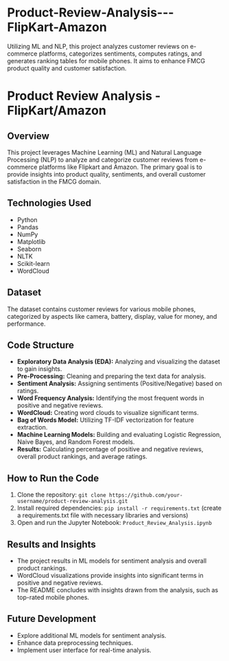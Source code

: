 # Product-Review-Analysis---FlipKart-Amazon
Utilizing ML and NLP, this project analyzes customer reviews on e-commerce platforms, categorizes sentiments, computes ratings, and generates ranking tables for mobile phones. It aims to enhance FMCG product quality and customer satisfaction.

# Product Review Analysis - FlipKart/Amazon

## Overview
This project leverages Machine Learning (ML) and Natural Language Processing (NLP) to analyze and categorize customer reviews from e-commerce platforms like Flipkart and Amazon. The primary goal is to provide insights into product quality, sentiments, and overall customer satisfaction in the FMCG domain.

## Technologies Used
- Python
- Pandas
- NumPy
- Matplotlib
- Seaborn
- NLTK
- Scikit-learn
- WordCloud

## Dataset
The dataset contains customer reviews for various mobile phones, categorized by aspects like camera, battery, display, value for money, and performance.

## Code Structure
- **Exploratory Data Analysis (EDA):** Analyzing and visualizing the dataset to gain insights.
- **Pre-Processing:** Cleaning and preparing the text data for analysis.
- **Sentiment Analysis:** Assigning sentiments (Positive/Negative) based on ratings.
- **Word Frequency Analysis:** Identifying the most frequent words in positive and negative reviews.
- **WordCloud:** Creating word clouds to visualize significant terms.
- **Bag of Words Model:** Utilizing TF-IDF vectorization for feature extraction.
- **Machine Learning Models:** Building and evaluating Logistic Regression, Naive Bayes, and Random Forest models.
- **Results:** Calculating percentage of positive and negative reviews, overall product rankings, and average ratings.

## How to Run the Code
1. Clone the repository: `git clone https://github.com/your-username/product-review-analysis.git`
2. Install required dependencies: `pip install -r requirements.txt` (create a requirements.txt file with necessary libraries and versions)
3. Open and run the Jupyter Notebook: `Product_Review_Analysis.ipynb`

## Results and Insights
- The project results in ML models for sentiment analysis and overall product rankings.
- WordCloud visualizations provide insights into significant terms in positive and negative reviews.
- The README concludes with insights drawn from the analysis, such as top-rated mobile phones.

## Future Development
- Explore additional ML models for sentiment analysis.
- Enhance data preprocessing techniques.
- Implement user interface for real-time analysis.


